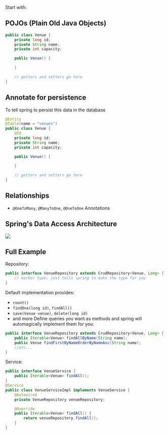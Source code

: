 Start with:
## POJOs (Plain Old Java Objects)
```java
public class Venue {
	private long id;
	private String name;
	private int capacity;

	public Venue() {
	
	}

	// getters and setters go here
}
```

## Annotate for persistence
To tell spring to persist this data in the database
```java
@Entity
@Table(name = "venues")
public class Venue {
	@Id
	private long id;
	private String name;
	private int capacity;

	public Venue() {
	
	}

	// getters and setters go here
}
```

## Relationships
- `@OneToMany`, `@ManyToOne`, `@OneToOne` Annotations

## Spring's Data Access Architecture
![](Pasted%20image%2020230213142503.png)

## Full Example
Repository:
```java
public interface VenueRepository extends CrudRepository<Venue, Long> {
	// marker type; just tells spring to make the type for you
}
```
Default implementation provides:
- `count()`
- `findOne(long id)`, `findAll()`
- `save(Venue venue)`, `delete(long id)`
- and more
Define queries you want as methods and spring will automagically implement them for you:
```java
public interface VenueRepository extends CrudRepository<Venue, Long> {
	public Iterable<Venue> findAllByName(String name);
	public Venue findFirstByNameOrderByNameAsc(String name);
	//etc...
}
```
Service:
```java
public interface VenueService {
	public Iterable<Venue> findAll();
}
@Service
public class VenueServiceImpl implements VenueService {
	@Autowired
	private VenueRepository venueRepository;

	@Override
	public Iterable<Venue> findAll() {
		return venueRepository.findAll();
	}
}
```